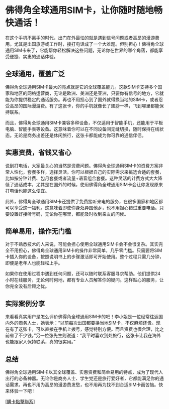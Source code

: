 # 佛得角全球通用SIM卡，让你随时随地畅快通话！

在这个手机不离手的时代，出门在外最怕的就是遇到信号问题或者高昂的漫游费用。尤其是出国旅游或工作时，接打电话成了一个大难题。但别担心！佛得角全球通用SIM卡来了，它能帮你轻松解决这些问题，无论你在世界的哪个角落，都能享受便捷、实惠的通话体验。

## 全球通用，覆盖广泛

佛得角全球通用SIM卡最大的亮点就是它的全球覆盖能力。这款SIM卡支持多个国家和地区的网络运营商，无论是欧洲、美洲还是亚洲，只要你有信号的地方，它就能为你提供稳定的通话服务。再也不用担心到了国外就得换当地的SIM卡，或者忍受高昂的国际漫游费。有了这张卡，你的手机就像长了翅膀一样，飞到哪里都能保持联系。

而且，佛得角全球通用SIM卡兼容多种设备，不仅适用于智能手机，还能用于平板电脑、智能手表等设备。这意味着你可以在不同设备间无缝切换，随时保持在线状态。无论是商务出差还是休闲旅行，这张卡都能成为你可靠的通信伴侣。

## 实惠资费，省钱又省心

说到打电话，大家最关心的当然是资费问题。佛得角全球通用SIM卡的资费方案非常人性化，套餐多样，选择灵活。你可以根据自己的实际需求来挑选合适的套餐，比如按分钟计费、包月套餐或者流量+语音组合套餐。这种灵活的计费方式大大降低了通话成本，尤其是在国外的时候，使用佛得角全球通用SIM卡会让你发现原来打电话也能这么便宜。

此外，佛得角全球通用SIM卡还提供了免费接听来电的服务，在很多国家和地区都可以享受这一福利。这意味着即使你身处异国他乡，也不用担心错过重要电话。只要设置好接听号码，无论你在哪里，都能及时收到亲友的问候。

## 简单易用，操作无门槛

对于不熟悉技术的人来说，可能会担心使用全球通用SIM卡会不会很复杂。其实完全不用担心，佛得角全球通用SIM卡的操作非常简单，几乎零门槛。只需要将SIM卡插入你的设备，按照说明书上的步骤激活即可开始使用。整个过程只需几分钟，即便是老年人也能轻松上手。

如果你在使用过程中遇到任何问题，还可以随时联系客服寻求帮助。他们提供24小时在线服务，无论何时何地，都有专业人员解答你的疑问。这样贴心的服务，让你完全没有后顾之忧。

## 实际案例分享

来看看真实用户是怎么评价佛得角全球通用SIM卡的吧！李小姐是一位经常往返国内外的商务人士，她表示：“以前每次出国都要换当地SIM卡，不仅麻烦还贵。现在有了这张卡，可以直接在手机上拨号，感觉特别方便。而且资费也很合理，比之前省了不少钱。”另一位张先生则说道：“我平时喜欢到处旅行，这张卡让我在海外也能跟家人保持联系，真的很实用。”

## 总结

佛得角全球通用SIM卡以其全球覆盖、实惠资费和简单易用的特点，成为了现代人出行的必备神器。无论你是商务人士、学生党还是旅行爱好者，它都能满足你的通话需求。再也不用为高昂的漫游费发愁，也不用再为找不到合适SIM卡而苦恼。快来体验一下吧！

[[購卡點擊聯系](https://t.me/s/esim1088)]